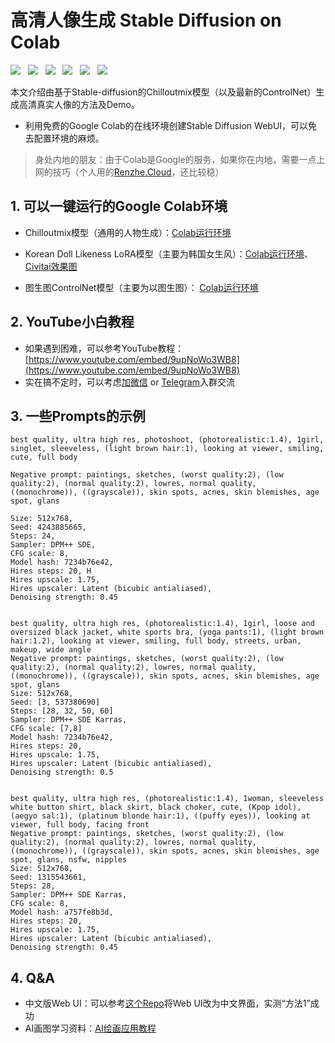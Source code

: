 # 高清人像生成 Stable Diffusion on Colab

[![](https://shields.io/github/stars/kkgo1999/Stable-diffusion-person?style=social)](https://github.com/KKGo1999) &nbsp;
[![](https://shields.io/twitter/follow/kkgo1999?label=Follow)](https://twitter.com/kkgo1999) &nbsp;
[![](https://img.shields.io/badge/Telegram--green?style=social&logo=telegram)](https://t.me/+kS-jBrht-ZRiZTU1) &nbsp;
[![](https://img.shields.io/badge/WeChat%20%E5%BE%AE%E4%BF%A1--green?style=social&logo=wechat)](https://www.kkgo1999.top/img/kkgo1999.wechat.jpg) &nbsp;
[![](https://img.shields.io/badge/Youtube--green?style=social&logo=youtube)](https://youtube.com/@KKGo1999) &nbsp;
[![](https://img.shields.io/badge/Bilibili%20B%E7%AB%99--green?style=social&logo=bilibili)](https://space.bilibili.com/406715814) &nbsp;


本文介绍由基于Stable-diffusion的Chilloutmix模型（以及最新的ControlNet）生成高清真实人像的方法及Demo。

* 利用免费的Google Colab的在线环境创建Stable Diffusion WebUI，可以免去配置环境的麻烦。

> 身处内地的朋友：由于Colab是Google的服务，如果你在内地，需要一点上网的技巧（个人用的[Renzhe.Cloud](https://renzhe.cloud/auth/register?code=a7JU)，还比较稳）


## 1. 可以一键运行的Google Colab环境

* Chilloutmix模型（通用的人物生成）：[Colab运行环境](https://colab.research.google.com/drive/1vhsF89FWUww-XhLa1MYXnLeqvmEiO1Yr?usp=sharing)

* Korean Doll Likeness LoRA模型（主要为韩国女生风）：[Colab运行环境](https://colab.research.google.com/drive/1icpYYgxi5dd7Iw2Vo3Fsht0PUVJfc-qH?usp=sharing)、[Civitai效果图](https://civitai.com/models/6424/chilloutmix)

* 图生图ControlNet模型（主要为以图生图）： [Colab运行环境](https://colab.research.google.com/drive/13IGGkt-kqEiqLH6KGWr19Bjqfd-48_9p?usp=sharing)

## 2. YouTube小白教程
* 如果遇到困难，可以参考YouTube教程：[https://www.youtube.com/embed/9upNoWo3WB8](https://www.youtube.com/embed/9upNoWo3WB8)
* 实在搞不定时，可以考虑[加微信](https://www.kkgo1999.top/) or [Telegram](https://t.me/+kS-jBrht-ZRiZTU1)入群交流 

## 3. 一些Prompts的示例

```text
best quality, ultra high res, photoshoot, (photorealistic:1.4), 1girl, singlet, sleeveless, (light brown hair:1), looking at viewer, smiling, cute, full body

Negative prompt: paintings, sketches, (worst quality:2), (low quality:2), (normal quality:2), lowres, normal quality, ((monochrome)), ((grayscale)), skin spots, acnes, skin blemishes, age spot, glans

Size: 512x768, 
Seed: 4243885665, 
Steps: 24, 
Sampler: DPM++ SDE, 
CFG scale: 8, 
Model hash: 7234b76e42, 
Hires steps: 20, H
Hires upscale: 1.75, 
Hires upscaler: Latent (bicubic antialiased), 
Denoising strength: 0.45


best quality, ultra high res, (photorealistic:1.4), 1girl, loose and oversized black jacket, white sports bra, (yoga pants:1), (light brown hair:1.2), looking at viewer, smiling, full body, streets, urban, makeup, wide angle
Negative prompt: paintings, sketches, (worst quality:2), (low quality:2), (normal quality:2), lowres, normal quality, ((monochrome)), ((grayscale)), skin spots, acnes, skin blemishes, age spot, glans
Size: 512x768, 
Seed: [3, 537380690]
Steps: [28, 32, 50, 60]
Sampler: DPM++ SDE Karras, 
CFG scale: [7,8]
Model hash: 7234b76e42, 
Hires steps: 20, 
Hires upscale: 1.75, 
Hires upscaler: Latent (bicubic antialiased), 
Denoising strength: 0.5


best quality, ultra high res, (photorealistic:1.4), 1woman, sleeveless white button shirt, black skirt, black choker, cute, (Kpop idol), (aegyo sal:1), (platinum blonde hair:1), ((puffy eyes)), looking at viewer, full body, facing front
Negative prompt: paintings, sketches, (worst quality:2), (low quality:2), (normal quality:2), lowres, normal quality, ((monochrome)), ((grayscale)), skin spots, acnes, skin blemishes, age spot, glans, nsfw, nipples
Size: 512x768, 
Seed: 1315543661, 
Steps: 28, 
Sampler: DPM++ SDE Karras, 
CFG scale: 8, 
Model hash: a757fe8b3d, 
Hires steps: 20, 
Hires upscale: 1.75, 
Hires upscaler: Latent (bicubic antialiased), 
Denoising strength: 0.45
```

## 4. Q&A
* 中文版Web UI：可以参考[这个Repo](https://github.com/VinsonLaro/stable-diffusion-webui-chinese)将Web UI改为中文界面，实测“方法1”成功
* AI画图学习资料：[AI绘画应用教程](https://weknowlib.feishu.cn/wiki/wikcn7hgYG3w4R7JYNJFU2bVjGd)
